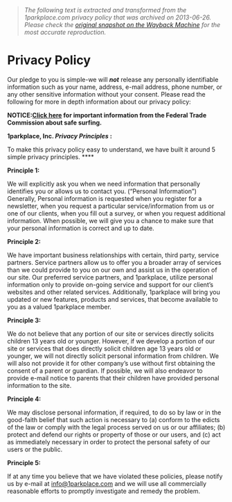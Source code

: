 > *The following text is extracted and transformed from the 1parkplace.com privacy policy that was archived on 2013-06-26. Please check the [original snapshot on the Wayback Machine](https://web.archive.org/web/20130626080246id_/http%3A//www.1parkplace.com/privacy-policy) for the most accurate reproduction.*

# Privacy Policy

Our pledge to you is simple-we will _**not**_ release any personally identifiable information such as your name, address, e-mail address, phone number, or any other sensitive information without your consent. Please read the following for more in depth information about our privacy policy:

 **NOTICE:[Click here](http://www.ftc.gov/) for important information from the Federal Trade Commission about safe surfing.**

 **1parkplace, Inc. _Privacy Principles_ :**

To make this privacy policy easy to understand, we have built it around 5 simple privacy principles. ****

 **Principle 1:**

We will explicitly ask you when we need information that personally identifies you or allows us to contact you. (“Personal Information”) Generally, Personal information is requested when you register for a newsletter, when you request a particular service/information from us or one of our clients, when you fill out a survey, or when you request additional information. When possible, we will give you a chance to make sure that your personal information is correct and up to date.

 **Principle 2:**

We have important business relationships with certain, third party, service partners. Service partners allow us to offer you a broader array of services than we could provide to you on our own and assist us in the operation of our site. Our preferred service partners, and 1parkplace, utilize personal information only to provide on-going service and support for our client’s websites and other related services. Additionally, 1parkplace will bring you updated or new features, products and services, that become available to you as a valued 1parkplace member.

 **Principle 3:**

We do not believe that any portion of our site or services directly solicits children 13 years old or younger. However, if we develop a portion of our site or services that does directly solicit children age 13 years old or younger, we will not directly solicit personal information from children. We will also not provide it for other company’s use without first obtaining the consent of a parent or guardian. If possible, we will also endeavor to provide e-mail notice to parents that their children have provided personal information to the site.

 **Principle 4:**

We may disclose personal information, if required, to do so by law or in the good-faith belief that such action is necessary to (a) conform to the edicts of the law or comply with the legal process served on us or our affiliates; (b) protect and defend our rights or property of those or our users, and (c) act as immediately necessary in order to protect the personal safety of our users or the public.

 **Principle 5:**

If at any time you believe that we have violated these policies, please notify us by e-mail at info@1parkplace.com and we will use all commercially reasonable efforts to promptly investigate and remedy the problem.
